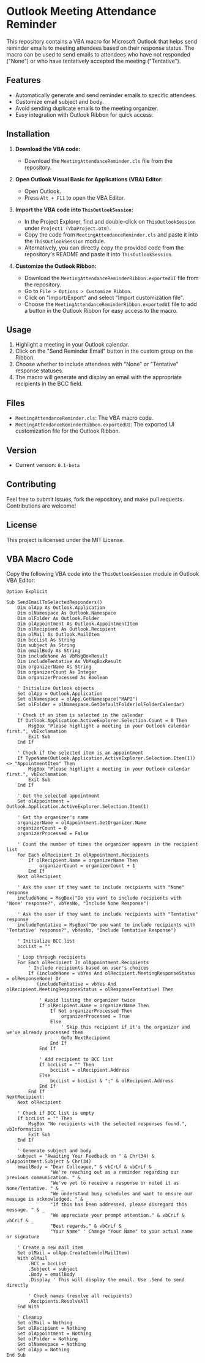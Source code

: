 # Outlook Meeting Attendance Reminder

This repository contains a VBA macro for Microsoft Outlook that helps send reminder emails to meeting attendees based on their response status. The macro can be used to send emails to attendees who have not responded ("None") or who have tentatively accepted the meeting ("Tentative").

## Features

- Automatically generate and send reminder emails to specific attendees.
- Customize email subject and body.
- Avoid sending duplicate emails to the meeting organizer.
- Easy integration with Outlook Ribbon for quick access.

## Installation

1. **Download the VBA code:**
   - Download the `MeetingAttendanceReminder.cls` file from the repository.

2. **Open Outlook Visual Basic for Applications (VBA) Editor:**
   - Open Outlook.
   - Press `Alt + F11` to open the VBA Editor.

3. **Import the VBA code into `ThisOutlookSession`:**
   - In the Project Explorer, find and double-click on `ThisOutlookSession` under `Project1 (VbaProject.otm)`.
   - Copy the code from `MeetingAttendanceReminder.cls` and paste it into the `ThisOutlookSession` module.
   - Alternatively, you can directly copy the provided code from the repository's README and paste it into `ThisOutlookSession`.

4. **Customize the Outlook Ribbon:**
   - Download the `MeetingAttendanceReminderRibbon.exportedUI` file from the repository.
   - Go to `File > Options > Customize Ribbon`.
   - Click on "Import/Export" and select "Import customization file".
   - Choose the `MeetingAttendanceReminderRibbon.exportedUI` file to add a button in the Outlook Ribbon for easy access to the macro.

## Usage

1. Highlight a meeting in your Outlook calendar.
2. Click on the "Send Reminder Email" button in the custom group on the Ribbon.
3. Choose whether to include attendees with "None" or "Tentative" response statuses.
4. The macro will generate and display an email with the appropriate recipients in the BCC field.

## Files

- `MeetingAttendanceReminder.cls`: The VBA macro code.
- `MeetingAttendanceReminderRibbon.exportedUI`: The exported UI customization file for the Outlook Ribbon.

## Version

- Current version: `0.1-beta`

## Contributing

Feel free to submit issues, fork the repository, and make pull requests. Contributions are welcome!

## License

This project is licensed under the MIT License.


## VBA Macro Code

Copy the following VBA code into the `ThisOutlookSession` module in Outlook VBA Editor:

```vba
Option Explicit

Sub SendEmailToSelectedResponders()
    Dim olApp As Outlook.Application
    Dim olNamespace As Outlook.Namespace
    Dim olFolder As Outlook.Folder
    Dim olAppointment As Outlook.AppointmentItem
    Dim olRecipient As Outlook.Recipient
    Dim olMail As Outlook.MailItem
    Dim bccList As String
    Dim subject As String
    Dim emailBody As String
    Dim includeNone As VbMsgBoxResult
    Dim includeTentative As VbMsgBoxResult
    Dim organizerName As String
    Dim organizerCount As Integer
    Dim organizerProcessed As Boolean
    
    ' Initialize Outlook objects
    Set olApp = Outlook.Application
    Set olNamespace = olApp.GetNamespace("MAPI")
    Set olFolder = olNamespace.GetDefaultFolder(olFolderCalendar)
    
    ' Check if an item is selected in the calendar
    If Outlook.Application.ActiveExplorer.Selection.Count = 0 Then
        MsgBox "Please highlight a meeting in your Outlook calendar first.", vbExclamation
        Exit Sub
    End If
    
    ' Check if the selected item is an appointment
    If TypeName(Outlook.Application.ActiveExplorer.Selection.Item(1)) <> "AppointmentItem" Then
        MsgBox "Please highlight a meeting in your Outlook calendar first.", vbExclamation
        Exit Sub
    End If
    
    ' Get the selected appointment
    Set olAppointment = Outlook.Application.ActiveExplorer.Selection.Item(1)
    
    ' Get the organizer's name
    organizerName = olAppointment.GetOrganizer.Name
    organizerCount = 0
    organizerProcessed = False
    
    ' Count the number of times the organizer appears in the recipient list
    For Each olRecipient In olAppointment.Recipients
        If olRecipient.Name = organizerName Then
            organizerCount = organizerCount + 1
        End If
    Next olRecipient
    
    ' Ask the user if they want to include recipients with "None" response
    includeNone = MsgBox("Do you want to include recipients with 'None' response?", vbYesNo, "Include None Response")
    
    ' Ask the user if they want to include recipients with "Tentative" response
    includeTentative = MsgBox("Do you want to include recipients with 'Tentative' response?", vbYesNo, "Include Tentative Response")
    
    ' Initialize BCC list
    bccList = ""
    
    ' Loop through recipients
    For Each olRecipient In olAppointment.Recipients
        ' Include recipients based on user's choices
        If (includeNone = vbYes And olRecipient.MeetingResponseStatus = olResponseNone) Or _
           (includeTentative = vbYes And olRecipient.MeetingResponseStatus = olResponseTentative) Then
           
            ' Avoid listing the organizer twice
            If olRecipient.Name = organizerName Then
                If Not organizerProcessed Then
                    organizerProcessed = True
                Else
                    ' Skip this recipient if it's the organizer and we've already processed them
                    GoTo NextRecipient
                End If
            End If
            
            ' Add recipient to BCC list
            If bccList = "" Then
                bccList = olRecipient.Address
            Else
                bccList = bccList & ";" & olRecipient.Address
            End If
        End If
NextRecipient:
    Next olRecipient
    
    ' Check if BCC list is empty
    If bccList = "" Then
        MsgBox "No recipients with the selected responses found.", vbInformation
        Exit Sub
    End If
    
    ' Generate subject and body
    subject = "Awaiting Your Feedback on " & Chr(34) & olAppointment.Subject & Chr(34)
    emailBody = "Dear Colleague," & vbCrLf & vbCrLf & _
                "We're reaching out as a reminder regarding our previous communication. " & _
                "We've yet to receive a response or noted it as None/Tentative. " & _
                "We understand busy schedules and want to ensure our message is acknowledged. " & _
                "If this has been addressed, please disregard this message. " & _
                "We appreciate your prompt attention." & vbCrLf & vbCrLf & _
                "Best regards," & vbCrLf & _
                "Your Name" ' Change "Your Name" to your actual name or signature
    
    ' Create a new mail item
    Set olMail = olApp.CreateItem(olMailItem)
    With olMail
        .BCC = bccList
        .Subject = subject
        .Body = emailBody
        .Display ' This will display the email. Use .Send to send directly
        
        ' Check names (resolve all recipients)
        .Recipients.ResolveAll
    End With
    
    ' Cleanup
    Set olMail = Nothing
    Set olRecipient = Nothing
    Set olAppointment = Nothing
    Set olFolder = Nothing
    Set olNamespace = Nothing
    Set olApp = Nothing
End Sub

